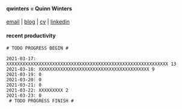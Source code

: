 #### qwinters = Quinn Winters
[email](mailto:email--at--quinnwinters--dot--dev) | [blog](https://qwinters.me) | [cv](mailto:email--at--quinnwinters--dot--dev) | [linkedin](https://linkedin.com/in/qwinters)
#### recent productivity
```shell
# TODO PROGRESS BEGIN #
 
2021-03-17: XXXXXXXXXXXXXXXXXXXXXXXXXXXXXXXXXXXXXXXXXXXXXXXXXXXXXXXXXXXX 13
2021-03-18: XXXXXXXXXXXXXXXXXXXXXXXXXXXXXXXXXXXXXXXXX 9
2021-03-19: 0
2021-03-20: 0
2021-03-21: 0
2021-03-22: XXXXXXXXX 2
2021-03-23: 0
 # TODO PROGRESS FINISH #
```
